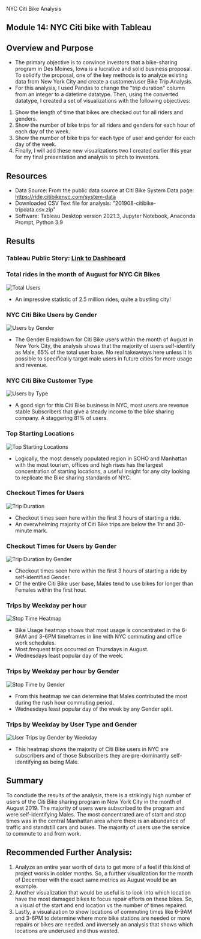 NYC Citi Bike Analysis
## Module 14: NYC Citi bike with Tableau

## Overview and Purpose

- The primary objective is to convince investors that a bike-sharing program in Des Moines, Iowa is a lucrative and solid business proposal. To solidify the proposal, one of the key methods is to analyze existing data from New York City and create a customer/user Bike Trip Analysis.
- For this analysis, I used Pandas to change the "trip duration" column from an integer to a datetime datatype. Then, using the converted datatype, I created a set of visualizations with the following objectives:

1. Show the length of time that bikes are checked out for all riders and genders.
2. Show the number of bike trips for all riders and genders for each hour of each day of the week.
3. Show the number of bike trips for each type of user and gender for each day of the week.
4. Finally, I will add these new visualizations two I created earlier this year for my final presentation and analysis to pitch to investors.

## Resources

- Data Source: From the public data source at  Citi Bike System Data page: https://ride.citibikenyc.com/system-data
- Downloaded CSV  Text file for analysis: "201908-citibike-tripdata.csv.zip"
- Software: Tableau Desktop version 2021.3, Jupyter Notebook, Anaconda Prompt, Python 3.9

## Results

### Tableau Public Story: [Link to Dashboard](https://public.tableau.com/app/profile/said.husseini/viz/NYCCitiBikeAnalysisModule14Challenge/NYCCitibikeChallengeAnalysis) 

### Total rides in the month of August for NYC Cit Bikes
![Total Users](https://user-images.githubusercontent.com/88692025/144160951-262f39ce-dc06-423b-8757-1376925a2a5c.PNG)
- An impressive statistic of 2.5 million rides, quite a bustling city!

### NYC Citi Bike Users by Gender
![Users by Gender](https://user-images.githubusercontent.com/88692025/144160520-032bd370-0bcc-495e-9799-a86a17e470c0.PNG)
- The Gender Breakdown for Citi Bike users within the month of August in New York City, the analysis shows that the majority of users self-identify as Male, 65% of the total user base. No real takeaways here unless it is possible to specifically target male users in future cities for more usage and revenue.

### NYC Citi Bike Customer Type
![Users by Type](https://user-images.githubusercontent.com/88692025/144160705-0e11b486-6584-4d8b-be89-163bb2da7fd5.PNG)
- A good sign for this Citi Bike business in NYC, most users are revenue stable Subscribers that give a steady income to the bike sharing company. A staggering 81% of users.

### Top Starting Locations
![Top Starting Locations](https://user-images.githubusercontent.com/88692025/144161505-010cab2f-35d6-4089-b68f-8d90c034c0c4.PNG)
- Logically, the most densely populated region in SOHO and Manhattan with the most tourism, offices and high rises has the largest concentration of starting locations, a useful insight for any city looking to replicate the Bike sharing standards of NYC.

### Checkout Times for Users
![Trip Duration](https://user-images.githubusercontent.com/88692025/144161837-2113d3b5-c6c8-4f66-b218-8f8b72e2fe0b.PNG)
- Checkout times seen here within the first 3 hours of starting a ride.
- An overwhelming majority of Citi Bike trips are below the 1hr and 30-minute mark.

### Checkout Times for Users by Gender
![Trip Duration by Gender](https://user-images.githubusercontent.com/88692025/144162007-70f2e7d1-4012-411b-b977-02e56edb1fcd.PNG)
- Checkout times seen here within the first 3 hours of starting a ride by self-identified Gender.
- Of the entire Citi Bike user base, Males tend to use bikes for longer than Females within the first hour. 

### Trips by Weekday per hour
![Stop Time Heatmap](https://user-images.githubusercontent.com/88692025/144162326-5c74dba0-032a-43ea-86bf-7389d59c9736.PNG)
- Bike Usage heatmap shows that most usage is concentrated in the 6-9AM and 3-6PM timeframes in line with NYC commuting and office work schedules.
- Most frequent trips occurred on Thursdays in August.
- Wednesdays least popular day of the week.

### Trips by Weekday per hour by Gender
![Stop Time by Gender](https://user-images.githubusercontent.com/88692025/144162456-a6dff32e-f496-407f-84d4-f35786fb22f5.PNG)
- From this heatmap we can determine that Males contributed the most during the rush hour commuting period.
- Wednesdays least popular day of the week by any Gender split.

### Trips by Weekday by User Type and Gender
![User Trips by Gender by Weekday](https://user-images.githubusercontent.com/88692025/144162590-3f481380-57e5-4732-9f74-ad8c61473fe6.PNG)
- This heatmap shows the majority of Citi Bike users in NYC are subscribers and of those Subscribers they are pre-dominantly self-identifying as being Male.

## Summary

To conclude the results of the analysis, there is a strikingly high number of users of the Citi Bike sharing program in New York City in the month of August 2019. The majority of users were subscribed to the program and were self-identifying Males. The most concentrated are of start and stop times was in the central Manhattan area where there is an abundance of traffic and standstill cars and buses. The majority of users use the service to commute to and from work.

## Recommended Further Analysis:

1. Analyze an entire year worth of data to get more of a feel if this kind of project works in colder months. So, a further visualization for the month of December with the exact same metrics as August would be an example.
2. Another visualization that would be useful is to look into which location have the most damaged bikes to focus repair efforts on these bikes. So, a visual of the start and end location vs the number of times repaired.
3. Lastly, a visualization to show locations of commuting times like 6-9AM and 3-6PM to determine where more bike stations are needed or more repairs or bikes are needed. and inversely an analysis that shows which locations are underused and thus wasted.
